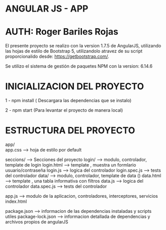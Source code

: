 # ANGULAR JS - APP
# AUTH: Roger Bariles Rojas

El presente proyecto se realizo con la version 1.7.5 de AngularJS, utilizando las hojas de estilo
de Bootstrap 5, utilizandolo atravez de su script proporcionalido desde: https://getbootstrap.com/.

Se utilizo el sistema de gestión de paquetes NPM con la version: 6.14.6

# INICIALIZACION DEL PROYECTO 
1 - npm install  ( Descargara las dependencias que se instalo) 

2 - npm start (Para levantar el proyecto de manera local)


# ESTRUCTURA DEL PROYECTO

app/                 
  app.css  --> hoja de estilo por default

  seccions/  --> Secciones del proyecto
    login/ --> modulo, controlador, template de login
      login.html --> template , muestra un formlario usuario/contraseña
      login.js   --> logica del controlador
      login.spec.js  --> tests del controlador
    data/ --> modulo, controlador, template de data ()
      data.html --> template , una tabla informativa con filtros
      data.js   --> logica del controlador
      data.spec.js  --> tests del controlador
    
  app.js  --> modulo de la aplicacion, controladores, interceptores, servicios
  index.html 

package.json          --> informacion de las dependencias instaladas y scripts utiles
package-lock.json     --> informacion detallada de dependencias y archivos propios de angularJS